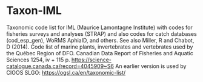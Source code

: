 # Taxon-IML
Taxonomic code list for IML (Maurice Lamontagne Institute) with codes for fisheries surveys and analyses (STRAP) and also codes for catch databases (cod_esp_gen), WoRMS AphiaID, and others. See also Miller, R and Chabot, D (2014). Code list of marine plants, invertebrates and vertebrates used by the Québec Region of DFO. Canadian Data Report of Fisheries and Aquatic Sciences 1254, iv + 115 p. https://science-catalogue.canada.ca/record=4045909~S6
An earlier version is used by CIOOS SLGO: https://ogsl.ca/en/taxonomic-list/
